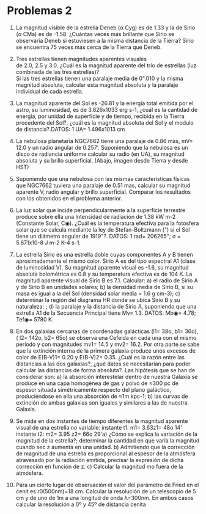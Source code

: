 # Problemas 2

1. La magnitud visible de la estrella Deneb (α Cyg) es de 1.33 y la de 
Sirio (α CMa) es de -1.58. ¿Cuántas veces más brillante que Sirio se 
observaría Deneb si estuviesen a la misma distancia de la Tierra? 
Sirio se encuentra 75 veces más cerca de la Tierra que Deneb.

2. Tres  estrellas  tienen  magnitudes  aparentes  visuales  
 de  2.0, 2.5 y 3.0. ¿Cuál es la magnitud aparente del trío de estrellas (luz combinada de las tres estrellas)?  
 Si las tres estrellas tienen una paralaje media de 0".010 y la misma  magnitud  absoluta, calcular esta magnitud absoluta y la paralaje individual de cada estrella.

3. La magnitud aparente del Sol es -26.81 y la energía total emitida por el astro, su luminosidad, es  de  3.826x1033  erg  s-1,  ¿cuál  es  la  cantidad  de  energía,  por  unidad  de  superficie  y  de  tiempo, recibida  en  la  Tierra  procedente  del  Sol?,    ¿cuál  es  la  magnitud  absoluta  del  Sol  y  el  modulo  de distancia?.DATOS: 1 UA= 1.496x1013 cm

4. La nebulosa planetaria NGC7662 tiene una paralaje de 0.86 mas, mV= 12.0 y un radio angular de 0.257’. Suponiendo que la nebulosa es un disco de radiancia uniforme calcular su radio (en UA), su magnitud absoluta y su brillo superficial. (Abajo, imagen desde Tierra y desde HST)

5. Suponiendo que una nebulosa con las mismas características físicas que NGC7662 tuviera una paralaje  de  0.51  mas,  calcular  su  magnitud  aparente  V,  radio  angular  y  brillo  superficial. Comparar los resultados con los obtenidos en el problema anterior.

6. La  luz  solar  que  incide  perpendicularmente  a  la  superficie  terrestre  produce  sobre  ella  una Intensidad  de  radiación  de  1.38  kW  m-2 (Constante  Solar,  C◉).  ¿Cuál  es  la  temperatura  efectiva para la fotosfera solar que se calcula mediante la ley de Stefan-Boltzmann (") si el Sol tiene un diámetro angular de 1919"?.  DATOS: 1 rad= 206265";  σ = 5.671x10-8 J m-2 K-4 s-1.

7. La  estrella  Sirio  es  una  estrella  doble  cuyas  componentes  A  y  B  tienen  aproximadamente  el mismo color. Sirio A es del tipo espectral A1 (clase de luminosidad V). Su magnitud aparente visual es  -1.6,  su  magnitud  absoluta  bolométrica  es  0.8  y  su  temperatura  efectiva  es  de  104  K.  La magnitud aparente visual de Sirio B es 7.1. Calcular: a) el radio de Sirio A y de Sirio B en unidades solares; b) la densidad media de Sirio B, si su masa es igual a la del Sol (densidad solar media = 1.6 g  cm-3);  c)  determinar  la  región  del diagrama  HR  donde  se  ubica  Sirio  B  y  su  naturaleza;  ;  d)  la paralaje  y  la  distancia  de  Sirio A,  suponiendo  que  una  estrella A1  de  la  Secuencia  Principal  tiene Mv= 1.3. DATOS:  Mb◉= 4.78; Tef◉= 5780 K.

8. En  dos  galaxias  cercanas  de coordenadas  galácticas  (l1=  38o,  b1=  36o),  (  l2=  142o,  b2=  65o)  se observa una Cefeida en cada una con el mismo período y con magnitudes mv1= 14.5 y mv2= 16.2. Por otra parte se sabe que la extinción interna de la primera galaxia produce unos excesos de color de E(B-V)1= 0.20 y E(B-V)2= 0.35. ¿Cuál es la razón entre las distancias a las dos galaxias?, ¿qué datos se  necesitarían  para  poder  calcular  las  distancias  de  forma  absoluta?.  Las  hipótesis  que  se  han  de considerar  son:  a)  la  absorción  interestelar  dentro  de  nuestra  Galaxia  se  produce  en  una  capa homogénea  de  gas  y  polvo  de  ≈300  pc  de  espesor  situada  simétricamente  respecto  del  plano galáctico,  produciéndose  en  ella  una  absorción  de  ≈1m kpc-1;  b)  las curvas  de  extinción  de  ambas galaxias son iguales y similares a las de nuestra Galaxia.

9. Se  mide  en  dos  instantes  de  tiempo  diferentes  la  magnitud  aparente  visual  de  una  estrella  no variable:  instante t1:           m1= 3.63z1= 48o 14'      instante t2:           m2= 3.95                z2= 66o 29'a)  ¿Cómo  se  explica  la  variación  de  la  magnitud  de  la  estrella?;  determinar  la  cantidad  en  que varía la magnitud cuando sec z aumenta en una unidad.  b)  Admitiendo  que  la  corrección  de  magnitud  de  una  estrella  es  proporcional  al  espesor  de  la atmósfera  atravesado  por  la  radiación  emitida,  precisar  la  expresión  de  dicha  corrección  en función de z.  c) Calcular la magnitud mo fuera de la atmósfera. 

10. Para   un   cierto   lugar   de   observación   el   valor   del   parámetro   de   Fried   en   el   cenit   es r0(500nm)=18 cm. Calcular la resolución de un telescopio de 5 cm y de uno de 1m a una longitud de onda λ=300nm. En ambos casos calcular la resolución a 0º y 45º de distancia cenita
